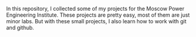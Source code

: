 In this repository, I collected some of my projects for the Moscow Power Engineering Institute. These projects are pretty easy, most of them are just minor labs. But with these small projects, I also learn how to work with git and github. 